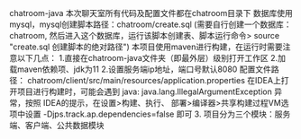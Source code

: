 chatroom-java
本次聊天室所有代码及配置文件都在chatroom目录下
数据库使用mysql，mysql创建脚本路径：chatroom/create.sql (需要自行创建一个数据库：chatroom,
然后进入这个数据库，运行该脚本创建表、脚本运行命令> source "create.sql 创建脚本的绝对路径")
本项目使用maven进行构建，在运行时需要注意以下几点：
1.直接在chatroom-java文件夹（即最外层）级别打开工作区
2.加载maven依赖项、jdk为11
2.设置服务端ip地址，端口号默认8080 配置文件路径：
chatroom/client/src/main/resources/application.properties
在IDEA上打开项目进行构建时，可能会遇到 java: java.lang.IllegalArgumentException 异常，按照
IDEA的提示，在设置>构建、执行、
部署>编译器>共享构建过程VM选项中设置 -Djps.track.ap.dependencies=false 即可
3.
项目分为三个模块：服务端、客户端、公共数据模块
